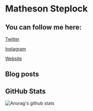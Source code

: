 # Matheson Steplock

## You can follow me here:

[Twitter]

[Instagram]

[Website]

## Blog posts
<!-- BLOG-POST-LIST:START -->
<!-- BLOG-POST-LIST:END -->

## GitHub Stats
![Anurag's github stats](https://github-readme-stats.vercel.app/api?username=ikifar2012)


<!-- Icons made by <a href="https://www.flaticon.com/authors/pixel-perfect" title="Pixel perfect">Pixel perfect</a> from <a href="https://www.flaticon.com/" title="Flaticon"> www.flaticon.com</a> -->

[Twitter]: https://twitter.com/MathesonStep
[Instagram]: https://www.instagram.com/realmathesonstep/
[Website]: https://mathesonsteplock.ca/

